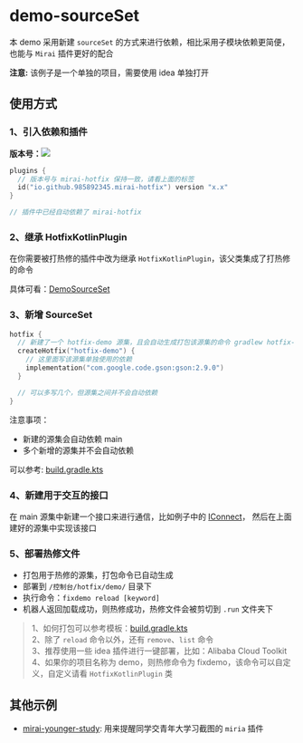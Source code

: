 # demo-sourceSet
 本 demo 采用新建 `sourceSet` 的方式来进行依赖，相比采用子模块依赖更简便，也能与 `Mirai` 插件更好的配合

 **注意:** 该例子是一个单独的项目，需要使用 idea 单独打开

## 使用方式

### 1、引入依赖和插件
**版本号：**[![](https://jitpack.io/v/985892345/mirai-hotfix.svg)](https://jitpack.io/#985892345/mirai-hotfix)
````kotlin
plugins {
  // 版本号与 mirai-hotfix 保持一致，请看上面的标签
  id("io.github.985892345.mirai-hotfix") version "x.x"
}

// 插件中已经自动依赖了 mirai-hotfix
````

### 2、继承 HotfixKotlinPlugin
 在你需要被打热修的插件中改为继承 `HotfixKotlinPlugin`，该父类集成了打热修的命令

 具体可看：[DemoSourceSet](src/main/kotlin/com/ndhzs/DemoSourceSet.kt)

### 3、新增 SourceSet
```kotlin
hotfix {
  // 新建了一个 hotfix-demo 源集，且会自动生成打包该源集的命令 gradlew hotfix-demo
  createHotfix("hotfix-demo") {
    // 这里面写该源集单独使用的依赖
    implementation("com.google.code.gson:gson:2.9.0")
  }

  // 可以多写几个，但源集之间并不会自动依赖
}
```
注意事项：
- 新建的源集会自动依赖 main
- 多个新增的源集并不会自动依赖

 可以参考: [build.gradle.kts](build.gradle.kts)

### 4、新建用于交互的接口
 在 main 源集中新建一个接口来进行通信，比如例子中的 [IConnect](src/main/kotlin/com/ndhzs/IConnect.kt)，
 然后在上面建好的源集中实现该接口

### 5、部署热修文件
- 打包用于热修的源集，打包命令已自动生成
- 部署到 `/控制台/hotfix/demo/` 目录下
- 执行命令：`fixdemo reload [keyword]`
- 机器人返回加载成功，则热修成功，热修文件会被剪切到 `.run` 文件夹下

> 1、如何打包可以参考模板：[build.gradle.kts](build.gradle.kts)   
> 2、除了 `reload` 命令以外，还有 `remove`、`list` 命令  
> 3、推荐使用一些 idea 插件进行一键部署，比如：Alibaba Cloud Toolkit  
> 4、如果你的项目名称为 demo，则热修命令为 fixdemo，该命令可以自定义，自定义请看 `HotfixKotlinPlugin` 类


## 其他示例
- [mirai-younger-study](https://github.com/985892345/mirai-younger-study): 用来提醒同学交青年大学习截图的 `miria` 插件

 
